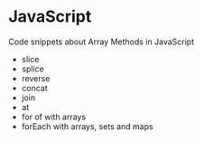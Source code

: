 # JavaScript

Code snippets about Array Methods in JavaScript

- slice
- splice
- reverse
- concat
- join
- at
- for of with arrays
- forEach with arrays, sets and maps
